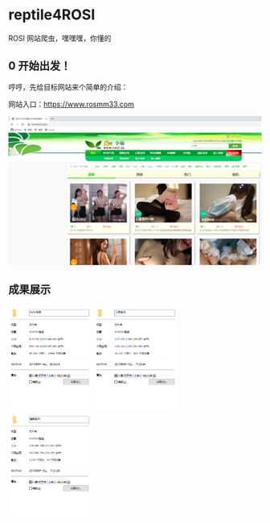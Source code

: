 # reptile4ROSI

ROSI 网站爬虫，嘿嘿嘿，你懂的

## 0 开始出发！

哼哼，先给目标网站来个简单的介绍：

网站入口：https://www.rosmm33.com

![](readme/rosmm33.png)

## 成果展示

<div style="width: 100%">
<span>
 <img src="readme/rosimm.png" style="width: 33%"/>
</span>
<span>
 <img src="readme/rosikz.png" style="width: 33%" />
</span>
<span>
 <img src="readme/rosisex.png" style="width: 33%"/>
</span>
<div>

